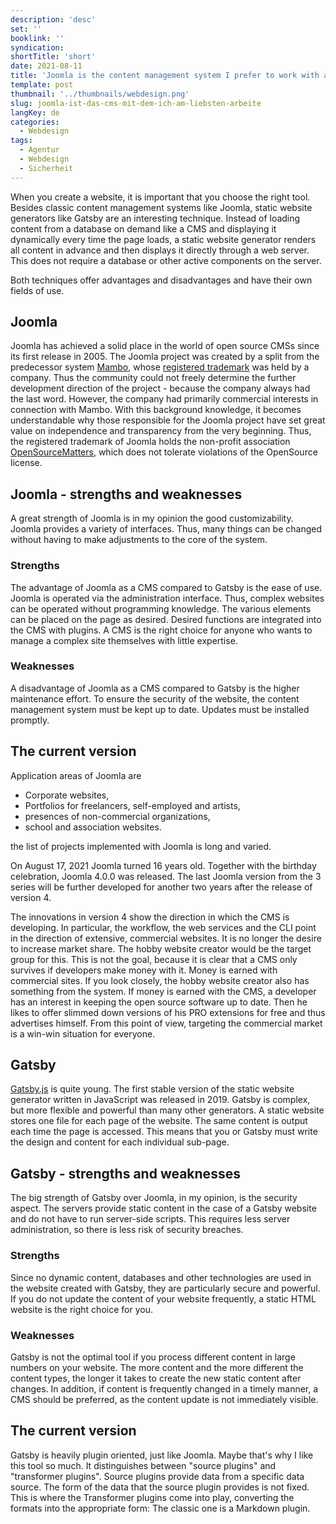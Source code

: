 ```yaml
---
description: 'desc'
set: ''
booklink: ''
syndication:
shortTitle: 'short'
date: 2021-08-11
title: 'Joomla is the content management system I prefer to work with and Gatsby is the static website generator of my choice'
template: post
thumbnail: '../thumbnails/webdesign.png'
slug: joomla-ist-das-cms-mit-dem-ich-am-liebsten-arbeite
langKey: de
categories:
  - Webdesign
tags:
  - Agentur
  - Webdesign
  - Sicherheit
---
```


When you create a website, it is important that you choose the right tool. Besides classic content management systems like Joomla, static website generators like Gatsby are an interesting technique. Instead of loading content from a database on demand like a CMS and displaying it dynamically every time the page loads, a static website generator renders all content in advance and then displays it directly through a web server. This does not require a database or other active components on the server.

Both techniques offer advantages and disadvantages and have their own fields of use.

## Joomla

Joomla has achieved a solid place in the world of open source CMSs since its first release in 2005. The Joomla project was created by a split from the predecessor system [Mambo](<https://de.wikipedia.org/wiki/Mambo_(CMS)>), whose [registered trademark](https://de.wikipedia.org/w/index.php?title=Registered_Trade_Mark) was held by a company. Thus the community could not freely determine the further development direction of the project - because the company always had the last word. However, the company had primarily commercial interests in connection with Mambo. With this background knowledge, it becomes understandable why those responsible for the Joomla project have set great value on independence and transparency from the very beginning. Thus, the registered trademark of Joomla holds the non-profit association [OpenSourceMatters](https://www.opensourcematters.org/), which does not tolerate violations of the OpenSource license.

## Joomla - strengths and weaknesses

A great strength of Joomla is in my opinion the good customizability. Joomla provides a variety of interfaces. Thus, many things can be changed without having to make adjustments to the core of the system.

### Strengths

The advantage of Joomla as a CMS compared to Gatsby is the ease of use. Joomla is operated via the administration interface. Thus, complex websites can be operated without programming knowledge. The various elements can be placed on the page as desired. Desired functions are integrated into the CMS with plugins. A CMS is the right choice for anyone who wants to manage a complex site themselves with little expertise.

### Weaknesses

A disadvantage of Joomla as a CMS compared to Gatsby is the higher maintenance effort. To ensure the security of the website, the content management system must be kept up to date. Updates must be installed promptly.

## The current version

Application areas of Joomla are

- Corporate websites,
- Portfolios for freelancers, self-employed and artists,
- presences of non-commercial organizations,
- school and association websites.

the list of projects implemented with Joomla is long and varied.

On August 17, 2021 Joomla turned 16 years old. Together with the birthday celebration, Joomla 4.0.0 was released. The last Joomla version from the 3 series will be further developed for another two years after the release of version 4.

The innovations in version 4 show the direction in which the CMS is developing. In particular, the workflow, the web services and the CLI point in the direction of extensive, commercial websites. It is no longer the desire to increase market share. The hobby website creator would be the target group for this. This is not the goal, because it is clear that a CMS only survives if developers make money with it. Money is earned with commercial sites. If you look closely, the hobby website creator also has something from the system. If money is earned with the CMS, a developer has an interest in keeping the open source software up to date. Then he likes to offer slimmed down versions of his PRO extensions for free and thus advertises himself. From this point of view, targeting the commercial market is a win-win situation for everyone.

## Gatsby

[Gatsby.js](https://www.gatsbyjs.org/) is quite young. The first stable version of the static website generator written in JavaScript was released in 2019. Gatsby is complex, but more flexible and powerful than many other generators. A static website stores one file for each page of the website. The same content is output each time the page is accessed. This means that you or Gatsby must write the design and content for each individual sub-page.

## Gatsby - strengths and weaknesses

The big strength of Gatsby over Joomla, in my opinion, is the security aspect. The servers provide static content in the case of a Gatsby website and do not have to run server-side scripts. This requires less server administration, so there is less risk of security breaches.

### Strengths

Since no dynamic content, databases and other technologies are used in the website created with Gatsby, they are particularly secure and powerful. If you do not update the content of your website frequently, a static HTML website is the right choice for you.

### Weaknesses

Gatsby is not the optimal tool if you process different content in large numbers on your website. The more content and the more different the content types, the longer it takes to create the new static content after changes. In addition, if content is frequently changed in a timely manner, a CMS should be preferred, as the content update is not immediately visible.

## The current version

Gatsby is heavily plugin oriented, just like Joomla. Maybe that's why I like this tool so much. It distinguishes between "source plugins" and "transformer plugins". Source plugins provide data from a specific data source. The form of the data that the source plugin provides is not fixed. This is where the Transformer plugins come into play, converting the formats into the appropriate form: The classic one is a Markdown plugin.
